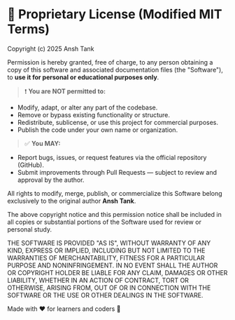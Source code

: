 # 📜 Proprietary License (Modified MIT Terms)

Copyright (c) 2025 Ansh Tank

Permission is hereby granted, free of charge, to any person obtaining a copy of this software and associated documentation files (the "Software"), to **use it for personal or educational purposes only**.

> ❗ **You are NOT permitted to:**  
- Modify, adapt, or alter any part of the codebase.  
- Remove or bypass existing functionality or structure.  
- Redistribute, sublicense, or use this project for commercial purposes.  
- Publish the code under your own name or organization.  

> ✅ **You MAY:**  
- Report bugs, issues, or request features via the official repository (GitHub).  
- Submit improvements through Pull Requests — subject to review and approval by the author.  

All rights to modify, merge, publish, or commercialize this Software belong exclusively to the original author **Ansh Tank**.

The above copyright notice and this permission notice shall be included in all copies or substantial portions of the Software used for review or personal study.

THE SOFTWARE IS PROVIDED "AS IS", WITHOUT WARRANTY OF ANY KIND, EXPRESS OR IMPLIED, INCLUDING BUT NOT LIMITED TO THE WARRANTIES OF MERCHANTABILITY, FITNESS FOR A PARTICULAR PURPOSE AND NONINFRINGEMENT. IN NO EVENT SHALL THE AUTHOR OR COPYRIGHT HOLDER BE LIABLE FOR ANY CLAIM, DAMAGES OR OTHER LIABILITY, WHETHER IN AN ACTION OF CONTRACT, TORT OR OTHERWISE, ARISING FROM, OUT OF OR IN CONNECTION WITH THE SOFTWARE OR THE USE OR OTHER DEALINGS IN THE SOFTWARE.

Made with ❤️ for learners and coders 🚀
